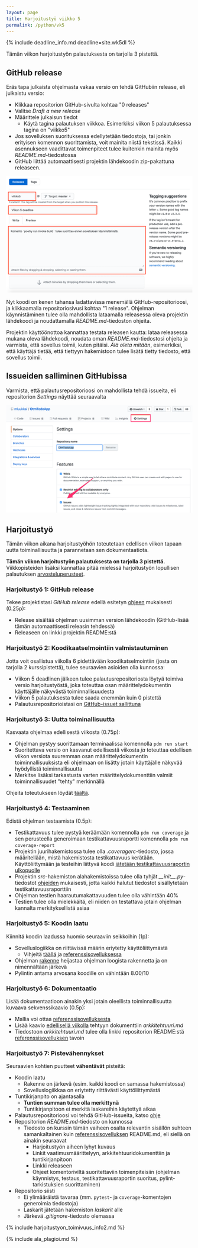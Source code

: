 ```yaml
---
layout: page
title: Harjoitustyö viikko 5
permalink: /python/vk5
---
```


{% include deadline_info.md deadline=site.wk5dl %}

Tämän viikon harjoitustyön palautuksesta on tarjolla 3 pistettä.

## GitHub release

Eräs tapa julkaista ohjelmasta vakaa versio on tehdä GitHubiin release, eli julkaistu versio:

- Klikkaa repositorion GitHub-sivulta kohtaa "0 releases"
- Valitse _Draft a new release_
- Määrittele julkaisun tiedot
  - Käytä tagina palautuksen viikkoa. Esimerkiksi viikon 5 palautuksessa tagina on "viikko5"
- Jos sovelluksen suorituksessa edellytetään tiedostoja, tai jonkin erityisen komennon suorittamista, voit mainita niistä tekstissä. Kaikki asennukseen vaadittavat toimenpiteet tulee kuitenkin mainita myös _README.md_-tiedostossa
- GitHub liittää automaattisesti projektin lähdekoodin zip-pakattuna releaseen.

![Release](/assets/images/python/release.png)

Nyt koodi on kenen tahansa ladattavissa menemällä GitHub-repositorioosi, ja klikkaamalla repositoriosivusi kohtaa "1 release". Ohjelman käynnistäminen tulee olla mahdollista lataamalla releasessa oleva projektin lähdekoodi ja noudattamalla _README.md_-tiedoston ohjeita.

Projektin käyttöönottoa kannattaa testata releasen kautta: lataa releasessa mukana oleva lähdekoodi, noudata oman _README.md_-tiedostosi ohjeita ja varmista, että sovellus toimii, kuten pitäisi. _Älä oleta mitään_, esimerkiksi, että käyttäjä tietää, että tiettyyn hakemistoon tulee lisätä tietty tiedosto, että sovellus toimii.

## Issueiden salliminen GitHubissa

Varmista, että palautusrepositorioosi on mahdollista tehdä issueita, eli repositorion _Settings_ näyttää seuraavalta

![](/assets/images/issuet.png)

## Harjoitustyö

Tämän viikon aikana harjoitustyöhön toteutetaan edellisen viikon tapaan uutta toiminallisuutta ja parannetaan sen dokumentaatiota.

**Tämän viikon harjoitustyön palautuksesta on tarjolla 3 pistettä.** Viikkopisteiden lisäksi kannattaa pitää mielessä harjoitustyön lopullisen palautuksen [arvosteluperusteet](/python/arvosteluperusteet).

### Harjoitustyö 1: GitHub release

Tekee projektistasi _GitHub release_ edellä esitetyn [ohjeen](#github-release) mukaisesti (0.25p):

- Release sisältää ohjelman uusimman version lähdekoodin (GitHub-lisää tämän automaattisesti releasin tehdessä)
- Releaseen on linkki projektin README:stä

### Harjoitustyö 2: Koodikaatselmointiin valmistautuminen

Jotta voit osallistua viikolla 6 pidettävään koodikatselmointiin (josta on tarjolla 2 kurssipistettä), tulee seuraavien asioiden olla kunnossa:

- Viikon 5 deadlinen jälkeen tulee palautusrepositoriosta löytyä toimiva versio harjoitustyöstä, joka toteuttaa osan määrittelydokumentin käyttäjälle näkyvästä toiminnallisuudesta
- Viikon 5 palautuksesta tulee saada enemmän kuin 0 pistettä
- Palautusrepositorioistasi on [GitHub-issuet sallittuna](#issueiden-salliminen-githubissa)

### Harjoitustyö 3: Uutta toiminallisuutta

Kasvaata ohjelmaa edellisestä viikosta (0.75p):

- Ohjelman pystyy suorittamaan terminaalissa komennolla `pdm run start`
- Suoritettava versio on kasvanut edellisestä viikosta _ja_ toteuttaa edellisen viikon versiota suuremman osan määrittelydokumentin toiminnallisuuksista eli ohjelmaan on lisätty jotain käyttäjälle näkyvää hyödyllistä toiminnallisuutta
- Merkitse lisäksi tarkastusta varten määrittelydokumenttiin valmiit toiminnallisuudet "tehty" merkinnällä

Ohjeita toteutukseen löydät [täältä](/python/toteutus).

### Harjoitustyö 4: Testaaminen

Edistä ohjelman testaamista (0.5p):

- Testikattavuus tulee pystyä keräämään komennolla `pdm run coverage` ja sen perusteella generoimaan testikattavuusraportti komennolla `pdm run coverage-report`
- Projektin juurihakemistossa tulee olla _.coveragerc_-tiedosto, jossa määritellään, mistä hakemistosta testikattavuus kerätään. Käyttöliittymään ja testeihin liittyvä koodi [jätetään testikattavuusraportin ulkopuolle](/python/coverage#tiedostojen-jättäminen-raportin-ulkopuolelle)
- Projektin _src_-hakemiston alahakemistoissa tulee olla tyhjät <i>\_\_init\_\_.py</i>-tiedostot [ohjeiden](/python/coverage#testikattavuusraportti) mukaisesti, jotta kaikki halutut tiedostot sisällytetään testikattavuusraporttiin
- Ohjelman testien haarautumakattavuuden tulee olla vähintään 40%
- Testien tulee olla mielekkäitä, eli niiden on testattava jotain ohjelman kannalta merkityksellistä asiaa

### Harjoitustyö 5: Koodin laatu

Kiinnitä koodin laadussa huomio seuraaviin seikkoihin (1p):

- Sovelluslogiikka on riittävissä määrin eriytetty käyttöliittymästä
  - Vihjeitä [täällä](/python/toteutus) ja [referenssisovelluksessa]({{site.python_reference_app_url}}/blob/master/dokumentaatio/arkkitehtuuri.md)
- Ohjelman [rakenne](/python/koodin-laatuvaatimukset#rakenne) heijastaa ohjelman loogista rakennetta ja on nimennältään järkevä
- Pylintin antama arvosana koodille on vähintään 8.00/10

### Harjoitustyö 6: Dokumentaatio

Lisää dokumentaatioon ainakin yksi jotain oleellista toiminnallisuutta kuvaava sekvenssikaavio (0.5p):

- Mallia voi ottaa [referenssisovelluksesta]({{site.python_reference_app_url}}/blob/master/dokumentaatio/arkkitehtuuri.md#sovelluslogiikka)
- Lisää kaavio [edellisellä viikolla](/python/ht-viikko4) tehtyyn dokumenttiin _arkkitehtuuri.md_
- Tiedostoon _arkkitehtuuri.md_ tulee olla linkki repositorion README:stä [referenssisovelluksen]({{site.python_reference_app_url}}) tavoin

### Harjoitustyö 7: Pistevähennykset

Seuraavien kohtien puutteet **vähentävät** pisteitä:

- Koodin laatu
  - Rakenne on järkevä (esim. kaikki koodi on samassa hakemistossa)
  - Sovelluslogiikkaa on eriytetty riittävästi käyttöliittymästä
- Tuntikirjanpito on ajantasalla
  - **Tuntien summan tulee olla merkittynä**
  - Tuntikirjanpitoon ei merkitä laskareihin käytettyä aikaa
- Palautusrepositorioosi voi tehdä GitHub-issueita, katso [ohje](#issueiden-salliminen-githubissa)
- Repositorion _README.md_-tiedosto on kunnossa
  - Tiedosto on kurssin tämän vaiheen osalta relevantin sisällön suhteen samankaltainen kuin [referenssisovelluksen]({{site.python_reference_app_url}}) README.md, eli siellä on ainakin seuraavat
    - Harjoitustyön aiheen lyhyt kuvaus
    - Linkit vaatimusmäärittelyyn, arkkitehtuuridokumenttiin ja tuntikirjanpitoon
    - Linkki releaseen
    - Ohjeet komentoriviltä suoritettaviin toimenpiteisiin (ohjelman käynnistys, testaus, testikattavuusraportin suoritus, pylint-tarkistuksien suorittaminen)
- Repositorio siisti
  - Ei ylimääräistä tavaraa (mm. `pytest`- ja `coverage`-komentojen generoimia tiedostoja)
  - Laskarit jätetään hakemiston _laskarit_ alle
  - Järkevä _.gitignore_-tiedosto olemassa

{% include harjoitustyon_toimivuus_info2.md %}

{% include ala_plagioi.md %}
